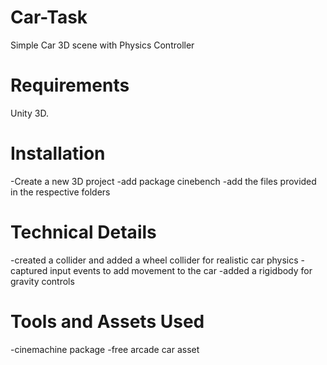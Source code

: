 # Car-Task
Simple Car 3D scene with Physics Controller

# Requirements
Unity 3D.

# Installation
-Create a new 3D project
-add package cinebench
-add the files provided in the respective folders

# Technical Details
-created a collider and added a wheel collider for realistic car physics
-captured input events to add movement to the car
-added a rigidbody for gravity controls

# Tools and Assets Used
-cinemachine package
-free arcade car asset
